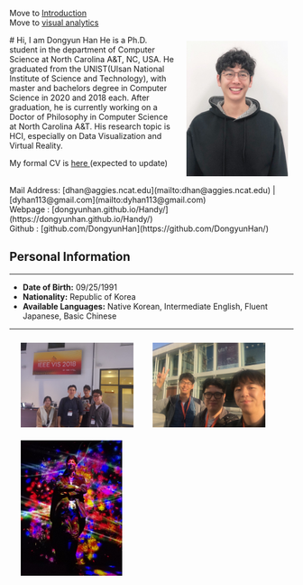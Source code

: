 Move to <a href="../introduction/index.html">Introduction</a> </br>
Move to <a href="../visualanalytics/index.html">visual analytics</a>

<img src="img/temp_my_image.jpeg" width="180" style ="margin-left:10px; padding: 10px; float:right;">
# Hi, I am Dongyun Han
He is a Ph.D. student in the department of Computer Science at North Carolina A&T, NC, USA. He graduated from the UNIST(Ulsan National Institute of Science and Technology), with master and bachelors degree in Computer Science in 2020 and 2018 each. After graduation, he is currently working on a Doctor of Philosophy in Computer Science at North Carolina A&T. His research topic is HCI, especially on Data Visualization and Virtual Reality.

My formal CV is <a href="source/DongyunHan_Resume.pdf"> here </a> (expected to update)

</br>
Mail Address: [dhan@aggies.ncat.edu](mailto:dhan@aggies.ncat.edu) | [dyhan113@gmail.com](mailto:dyhan113@gmail.com) </br>
Webpage : [dongyunhan.github.io/Handy/](https://dongyunhan.github.io/Handy/) </br>
Github : [github.com/DongyunHan](https://github.com/DongyunHan/) </br>

<!-- Phone: +1-336-554-1087 / +82-10-5773-6408 -->

<!-- </br> -->
<!--
## Research Interests

---

#### HCI (Especially on VR & AR)

#### Information Visualisation and Visual Analytics

<br>

## Education

---

<div>
<h4> North Carolina Agricultural and Technical State University, NC, USA</h4>
<img src="img/NCAT_logo.png" width="40" style="margin-top:0; margin-bottom:20px ; border:0; display:inline-block; ">
<div style="display:inline-block">
Ph.D. in, Computer Science </br>
Jan.' 2020 - Present
</div>
</div>

<div>
<h4> Ulsan National Institute of Science and Technology, Ulasn, Republic of Korea </h4>
<img src="img/UNIST_logo.png" width="40" style="margin-top:0; margin-bottom:20px ; border:0; display:inline-block; ">
<div style="display:inline-block">
Master in, Computer Science </br>
March’ 2018 - Feb.' 2020 (expected to graduate)
</div>
</div>

<div>
<h4> Ulsan National Institute of Science and Technology, Ulasn, Republic of Korea </h4>
<img src="img/UNIST_logo.png" width="40" style="margin-top:0; margin-bottom:20px ; border:0; display:inline-block; ">
<div style="display:inline-block">
Bachelor in, Electrical and Computer Engineering </br>
March’ 2010 - February’ 2018 (including 2 years for Military Service in the Air force)
</div>
</div>

<br>
## Research Experience
-----

#### **Internship** at Interactive Visual Analysis & Data Exploration Reasearch Lab, UNIST </br>

- Supervisor : Prof. Sung-Ahn Ko and Prof. Young-Woo Park, UNIST
- Period: June ’17 - Dec. ’17
- Submit to HCI Korea ’18 Creative Award
- Cooperated with a design background student
- Built a concept of AR device to show how many fine dusts exist in the air intuitively
  OK, Developers, Now you can design: An Interactive feedback-based Mobile GUI Prototyping Tool

#### **Intership** at High-performance Visual Computing Lab, UNIST </br>

- Supervisor : Prof. Won-Ki Jeong, UNIST
- Period: Nov. ’12 - February ’13
- Research about _"Reconstructing Perpendicular Images from Multi-Scale Images of the Brain"_
- Down sampled images from set of several parallel cross-sectional images of the brain in high resolu- tion, reconstruct the perpendicular images in clear resolution

#### **Internship** at Biomathematics Lab, UNIST. </br>

- Supervisor : Prof. Chang-Hyeong Lee, UNIST
- Period: March ’12 - May ’12
- Present Poster about **_"Representing Diagram for How MERS-CoV is Spreaded"_**
- Represented a diagram how infectees will be infected,cured or died by describing each nodes for possible states of infectees and each links for percentage of change from state A to state B

<!--
Supervisor : Prof. Sung-Ahn Ko, UNIST June ’18 - Sep.’18
- Under Submitting to ACM UIST ’19 as the third author
- Interviewed with 16 novice developers to understand their problems with an existing tool
- Built a mobile GUI prototyping tool in Google Extension that provides instant feedback on users design -->
<!--
## Awards & Achievements

---

- Awarded the Creative Award for design work presentation at HCI KOREA ’18
- Registered patent application named ’Visualization Apparatus for Displaying Fine Dust’ as patent number 18-83657

## Computer Skills

---

- **Languages:** Python, C#, HTML, JavaScript, Ajax, ...
- **Technologies:** Keras, Flask, MongoDB, ... -->

## Personal Information

---

- **Date of Birth:** 09/25/1991 </br>
- **Nationality:** Republic of Korea </br>
- **Available Languages:** Native Korean, Intermediate English, Fluent Japanese, Basic Chinese

---

<div>
<img src="img/VIS_2018.jpeg" width="200" style ="margin-left:10px; padding: 10px; ">
<img src="img/UIST_2018.jpg" width="200"style ="margin-left:10px; padding: 10px; ">
<img src="img/Dongyun_2019.jpeg" width="180" style ="margin-left:10px; padding: 10px; ">
</div>

<!-- For full documentation visit [mkdocs.org](https://mkdocs.org).

## Commands

* `mkdocs new [dir-name]` - Create a new project.
* `mkdocs serve` - Start the live-reloading docs server.
* `mkdocs build` - Build the documentation site.
* `mkdocs help` - Print this help message.

## Project layout

    mkdocs.yml    # The configuration file.
    docs/
        index.md  # The documentation homepage.
        ...       # Other markdown pages, images and other files. -->
